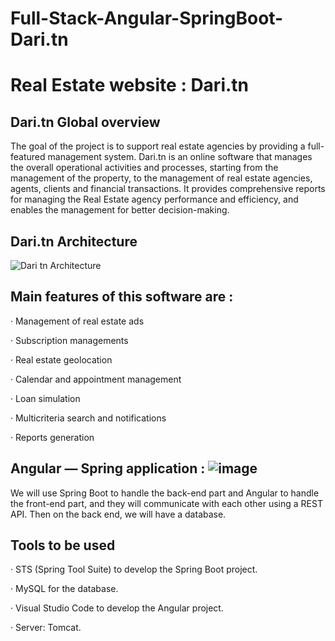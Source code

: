 # Full-Stack-Angular-SpringBoot-Dari.tn

# Real Estate website : Dari.tn

## Dari.tn Global overview

The goal of the project is to support real estate agencies by providing a full-featured
management system. Dari.tn is an online software that manages the overall operational
activities and processes, starting from the management of the property, to the management
of real estate agencies, agents, clients and financial transactions. It provides comprehensive
reports for managing the Real Estate agency performance and efficiency, and enables the
management for better decision-making.

## Dari.tn Architecture 

![Dari tn Architecture](https://user-images.githubusercontent.com/73407173/172736544-7f37887d-f927-408e-9dfa-d5a3d1d6e6cb.png)



## Main features of this software are :

· Management of real estate ads

· Subscription managements

· Real estate geolocation

· Calendar and appointment management

· Loan simulation

· Multicriteria search and notifications

· Reports generation

## Angular — Spring application : ![image](https://user-images.githubusercontent.com/73407173/188862761-b1fd578b-8490-4bbe-929b-3b1417ce5e2e.png)




We will use Spring Boot to handle the back-end part and Angular to handle the front-end part, and they will communicate with each other using a REST API.
Then on the back end, we will have a database.

## Tools to be used

· STS (Spring Tool Suite) to develop the Spring Boot project.

· MySQL for the database.

· Visual Studio Code to develop the Angular project.

· Server: Tomcat.
